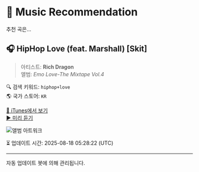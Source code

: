 
# 🎵 Music Recommendation

추천 곡은...

## 🎧 HipHop Love (feat. Marshall) [Skit]  
> 아티스트: **Rich Dragon**  
> 앨범: _Emo Love-The Mixtape Vol.4_  

🔍 검색 키워드: `hiphop+love`  
🌎 국가 스토어: `KR`

[🔗 iTunes에서 보기](https://music.apple.com/kr/album/hiphop-love-feat-marshall-skit/1626324025?i=1626326203&uo=4)  
[▶️ 미리 듣기](https://audio-ssl.itunes.apple.com/itunes-assets/AudioPreview112/v4/bc/35/7e/bc357efc-15b0-0b0b-d3a3-e7d2070dd299/mzaf_14846599028355776240.plus.aac.p.m4a)

![앨범 아트워크](https://is1-ssl.mzstatic.com/image/thumb/Music112/v4/1e/d9/78/1ed978e6-c789-1467-6873-de757fa5d1ac/cover.jpg/100x100bb.jpg)

⏳ 업데이트 시간: 2025-08-18 05:28:22 (UTC)

---
자동 업데이트 봇에 의해 관리됩니다.
